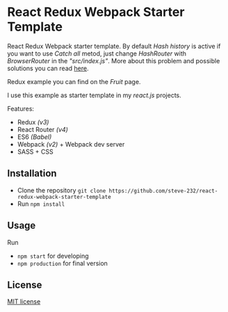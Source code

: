 # React Redux Webpack Starter Template
React Redux Webpack starter template.
By default *Hash history* is active if you want to use *Catch all* metod, just change *HashRouter* with *BrowserRouter* in the *"src/index.js"*.
More about this problem and possible solutions you can read [here](https://stackoverflow.com/questions/27928372/react-router-urls-dont-work-when-refreshing-or-writting-manually).

Redux example you can find on the *Fruit* page.

I use this example as starter template in my *react.js* projects.

Features:
* Redux *(v3)*
* React Router *(v4)*
* ES6 *(Babel)*
* Webpack *(v2)* + Webpack dev server
* SASS + CSS

## Installation
* Clone the repository `git clone https://github.com/steve-232/react-redux-webpack-starter-template`
* Run `npm install`

## Usage
Run
* `npm start` for developing
* `npm production` for final version

## License
[MIT license](http://www.opensource.org/licenses/MIT)

